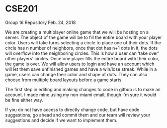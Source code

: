 # CSE201
Group 16 Repository
Feb. 24, 2018

We are creating a multiplayer online game that we will be hosting on a server. 
The object of the game will be to fill the entire board with your player color. 
Users will take turns selecting a circle to place one of their dots. 
If the circle has n number of neighbors, once that dot has n+1 dots in it, the dots will overflow into the neighboring circles. 
This is how a user can ‘take over’ other players’ circles. Once one player fills the entire board with their color, the game is over. 
We will allow users to login and have an account which will let them save unfinished games and have a win/lose streak. 
While in a game, users can change their color and shape of dots. They can also choose from multiple board layouts before a game starts.

The first step in editing and making changes to code in github is to
make an account. I made mine using my non-miami email, though I'm
sure it would be fine either way.

If you do not have access to directly change code, but have code suggestions, go ahead and commit them
and our team will review your suggestions and decide if we want to implement them.
